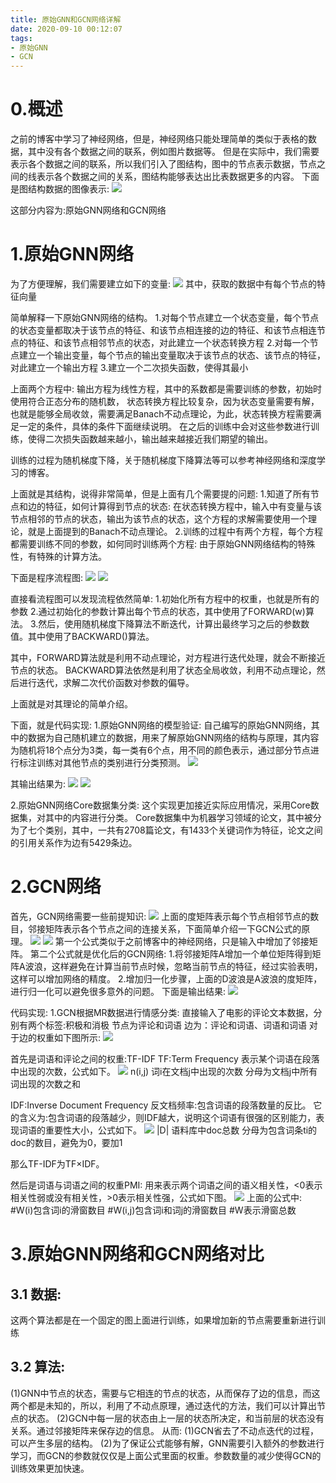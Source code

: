 ```yaml
---
title: 原始GNN和GCN网络详解
date: 2020-09-10 00:12:07
tags:
- 原始GNN
- GCN
---
```

# 0.概述
之前的博客中学习了神经网络，但是，神经网络只能处理简单的类似于表格的数据，其中没有各个数据之间的联系，例如图片数据等。
但是在实际中，我们需要表示各个数据之间的联系，所以我们引入了图结构，图中的节点表示数据，节点之间的线表示各个数据之间的关系，图结构能够表达出比表数据更多的内容。
下面是图结构数据的图像表示:
![](图结构数据图像.png)

这部分内容为:原始GNN网络和GCN网络



# 1.原始GNN网络

为了方便理解，我们需要建立如下的变量:
![](原始GNN网络变量.png)
其中，获取的数据中有每个节点的特征向量

简单解释一下原始GNN网络的结构。
1.对每个节点建立一个状态变量，每个节点的状态变量都取决于该节点的特征、和该节点相连接的边的特征、和该节点相连节点的特征、和该节点相邻节点的状态，对此建立一个状态转换方程
2.对每一个节点建立一个输出变量，每个节点的输出变量取决于该节点的状态、该节点的特征，对此建立一个输出方程
3.建立一个二次损失函数，使得其最小

上面两个方程中:
输出方程为线性方程，其中的系数都是需要训练的参数，初始时使用符合正态分布的随机数，
状态转换方程比较复杂，因为状态变量需要有解，也就是能够全局收敛，需要满足Banach不动点理论，为此，状态转换方程需要满足一定的条件，具体的条件下面继续说明。
在之后的训练中会对这些参数进行训练，使得二次损失函数越来越小，输出越来越接近我们期望的输出。

训练的过程为随机梯度下降，关于随机梯度下降算法等可以参考神经网络和深度学习的博客。

上面就是其结构，说得非常简单，但是上面有几个需要提的问题:
1.知道了所有节点和边的特征，如何计算得到节点的状态:
在状态转换方程中，输入中有变量与该节点相邻的节点的状态，输出为该节点的状态，这个方程的求解需要使用一个理论，就是上面提到的Banach不动点理论。
2.训练的过程中有两个方程，每个方程都需要训练不同的参数，如何同时训练两个方程:
由于原始GNN网络结构的特殊性，有特殊的计算方法。

下面是程序流程图:
![](原始GNN网络程序流程图1.png)
![](原始GNN网络程序流程图2.png)

直接看流程图可以发现流程依然简单:
1.初始化所有方程中的权重，也就是所有的参数
2.通过初始化的参数计算出每个节点的状态，其中使用了FORWARD(w)算法。
3.然后，使用随机梯度下降算法不断迭代，计算出最终学习之后的参数数值。其中使用了BACKWARD()算法。

其中，FORWARD算法就是利用不动点理论，对方程进行迭代处理，就会不断接近节点的状态。
BACKWARD算法依然是利用了状态全局收敛，利用不动点理论，然后进行迭代，求解二次代价函数对参数的偏导。

上面就是对其理论的简单介绍。

下面，就是代码实现:
1.原始GNN网络的模型验证:
自己编写的原始GNN网络，其中的数据为自己随机建立的数据，用来了解原始GNN网络的结构与原理，其内容为随机将18个点分为3类，每一类有6个点，用不同的颜色表示，通过部分节点进行标注训练对其他节点的类别进行分类预测。
![](原始GNN网络验证模型.png)

其输出结果为:
![](原始GNN网络验证模型输出1.png)
![](原始GNN网络验证模型输出2.png)

2.原始GNN网络Core数据集分类:
这个实现更加接近实际应用情况，采用Core数据集，对其中的内容进行分类。
Core数据集中为机器学习领域的论文，其中被分为了七个类别，其中，一共有2708篇论文，有1433个关键词作为特征，论文之间的引用关系作为边有5429条边。

# 2.GCN网络
首先，GCN网络需要一些前提知识:
![](GCN邻接矩阵.png)
上面的度矩阵表示每个节点相邻节点的数目，邻接矩阵表示各个节点之间的连接关系，下面简单介绍一下GCN公式的原理。
![](GCN公式简单推导1.png)
![](GCN公式简单推导2.png)
第一个公式类似于之前博客中的神经网络，只是输入中增加了邻接矩阵。
第二个公式就是优化后的GCN网络:
1.将邻接矩阵A增加一个单位矩阵得到矩阵A波浪，这样避免在计算当前节点时候，忽略当前节点的特征，经过实验表明，这样可以增加网络的精度。
2.增加归一化步骤，上面的D波浪是A波浪的度矩阵，进行归一化可以避免很多意外的问题。
下面是输出结果:
![](GCN输出结果.png)

代码实现:
1.GCN根据MR数据进行情感分类:
直接输入了电影的评论文本数据，分别有两个标签:积极和消极
节点为评论和词语
边为：评论和词语、词语和词语
对于边的权重如下图所示:
![](GCN网络MR数据边权重公式.png)

首先是词语和评论之间的权重:TF-IDF
TF:Term Frequency
表示某个词语在段落中出现的次数，公式如下。
![](TF公式.png)
n(i,j) 词i在文档j中出现的次数
分母为文档j中所有词出现的次数之和

IDF:Inverse Document Frequency
反文档频率:包含词语的段落数量的反比。
它的含义为:包含词语的段落越少，则IDF越大，说明这个词语有很强的区别能力，表现词语的重要性大小，公式如下。
![](IDF公式.png)
|D| 语料库中doc总数
分母为包含词条ti的doc的数目，避免为0，要加1

那么TF-IDF为TF×IDF。

然后是词语与词语之间的权重PMI:
用来表示两个词语之间的语义相关性，<0表示相关性弱或没有相关性，>0表示相关性强，公式如下图。
![](PMI公式.png)
上面的公式中:
#W(i)包含词i的滑窗数目
#W(i,j)包含词i和词j的滑窗数目
#W表示滑窗总数


# 3.原始GNN网络和GCN网络对比

## 3.1 数据:
这两个算法都是在一个固定的图上面进行训练，如果增加新的节点需要重新进行训练

## 3.2 算法:
(1)GNN中节点的状态，需要与它相连的节点的状态，从而保存了边的信息，而这两个都是未知的，所以，利用了不动点原理，通过迭代的方法，我们可以计算出节点的状态。
(2)GCN中每一层的状态由上一层的状态所决定，和当前层的状态没有关系。通过邻接矩阵来保存边的信息。
从而:
(1)GCN省去了不动点迭代的过程，可以产生多层的结构。
(2)为了保证公式能够有解，GNN需要引入额外的参数进行学习，而GCN的参数就仅仅是上面公式里面的权重。参数数量的减少使得GCN的训练效果更加快速。

